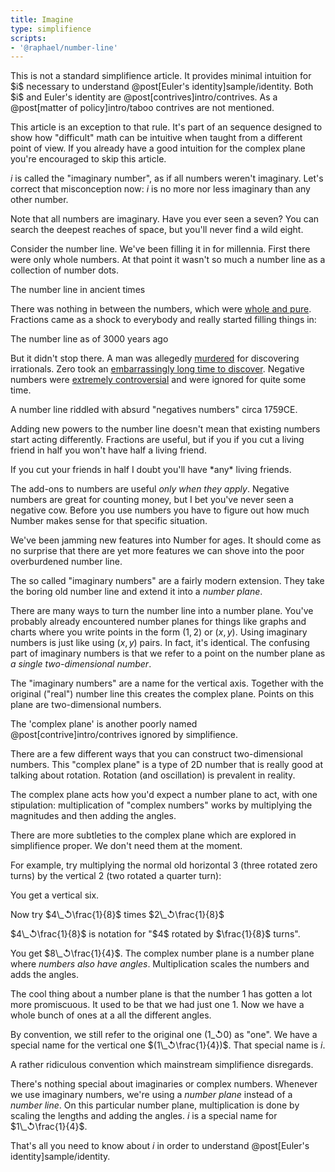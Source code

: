 ```yaml
---
title: Imagine
type: simplifience
scripts:
- '@raphael/number-line'
---
```


<div class="caution" markdown="block">
This is not a standard simplifience article. It provides minimal intuition for $i$ necessary to understand @post[Euler's identity]sample/identity. Both $i$ and Euler's identity are @post[contrives]intro/contrives. As a @post[matter of policy]intro/taboo contrives are not mentioned.

This article is an exception to that rule. It's part of an sequence designed to show how "difficult" math can be intuitive when taught from a different point of view. If you already have a good intuition for the complex plane you're encouraged to skip this article.
</div>

$i$ is called the "imaginary number", as if all numbers weren't imaginary. Let's correct that misconception now: $i$ is no more <span class="info" markdown="inline">nor less</span> imaginary than any other number.

<aside class="info" markdown="block">
Note that all numbers are imaginary. Have you ever seen a seven? You can search the deepest reaches of space, but you'll never find a wild eight.
</aside>

Consider the number line. We've been filling it in for millennia. First there were only whole numbers. At that point it wasn't so much a number line as a collection of number dots.

<div class="number-line"></div>
<aside class="info" markdown="block">
The number line in ancient times
</aside>



There was nothing in between the numbers, which were [whole and pure](http://www.youtube.com/watch?v=X1E7I7_r3Cw). Fractions came as a shock to everybody and really started filling things in:

<div class="natural-line"></div>
<aside class="info" markdown="block">
The number line as of 3000 years ago
</aside>

But it didn't stop there. A man was allegedly [murdered](http://en.wikipedia.org/wiki/Hippasus) for discovering irrationals. Zero took an [embarrassingly long time to discover](http://yaleglobal.yale.edu/about/zero.jsp). Negative numbers were [extremely controversial](http://en.wikipedia.org/wiki/Negative_number#History) and were ignored for quite some time.

<div class="number-line"></div>
<aside class="info" markdown="block">
A number line riddled with absurd "negatives numbers" circa 1759CE.
</aside>

Adding new powers to the number line doesn't mean that existing numbers start acting differently. Fractions are useful, but if you if you cut a living friend in half you won't have <span class="info" markdown="inline">half a living friend</span>.

<aside class="info" markdown="block">
If you cut your friends in half I doubt you'll have *any* living friends.
</aside>

The add-ons to numbers are useful *only when they apply*. Negative numbers are great for counting money, but I bet you've never seen a negative cow. Before you use numbers you have to figure out how much Number makes sense for that specific situation.

We've been jamming new features into Number for ages. It should come as no surprise that there are yet more features we can shove into the poor overburdened number line.

The so called "imaginary numbers" are a fairly modern extension. They take the boring old number line and extend it into a *number plane*.

<!--TODO: number plane.-->

There are many ways to turn the number line into a number plane. You've probably already encountered number planes for things like graphs and charts where you write points in the form $(1, 2)$ or $(x, y)$. Using imaginary numbers is just like using $(x, y)$ pairs. In fact, it's identical. The confusing part of imaginary numbers is that we refer to a point on the number plane as *a single two-dimensional number*.

<!--TODO: cartesian plane-->

The "imaginary numbers" are a name for the vertical axis. Together with the original ("real") number line this creates the <span class="info" markdown="inline">complex plane</span>. Points on this plane are two-dimensional numbers.

<aside class="info" markdown="block">
The 'complex plane' is another poorly named @post[contrive]intro/contrives ignored by simplifience.
</aside>

There are a few different ways that you can construct two-dimensional numbers. This "complex plane" is a type of 2D number that is really good at talking about rotation. Rotation (and oscillation) is prevalent in reality.

The complex plane acts how you'd expect a number plane to act, with <span class="info" markdown="inline">one stipulation</span>: multiplication of "complex numbers" works by multiplying the magnitudes and then adding the angles.

<aside class="info" markdown="block">
There are more subtleties to the complex plane which are explored in simplifience proper. We don't need them at the moment.
</aside>

For example, try multiplying the normal old horizontal $3$ (three rotated zero turns) by the vertical $2$ (two rotated a quarter turn):

<!--TODO: 3 * 2-->

You get a vertical six.

Now try <span class="info" markdown="inline">$4\_↺\frac{1}{8}$</span> times $2\_↺\frac{1}{8}$

<aside class="info" markdown="block">
$4\_↺\frac{1}{8}$ is notation for "$4$ rotated by $\frac{1}{8}$ turns".
</aside>

<!--TODO: 4 * 2 -->

You get $8\_↺\frac{1}{4}$. The complex number plane is a number plane where *numbers also have angles*. Multiplication scales the numbers and adds the angles.

The cool thing about a number plane is that the number $1$ has gotten a lot more promiscuous. It used to be that we had just one $1$. Now we have a whole bunch of ones at a all the different angles.

<!--TODO: Unit circle-->

By <span class="info" markdown="inline">convention</span>, we still refer to the original one $(1\_↺0)$ as "one". We have a special name for the vertical one $(1\_↺\frac{1}{4})$. That special name is $i$.

<aside class="info" markdown="block">
A rather ridiculous convention which mainstream simplifience disregards.
</aside>



There's nothing special about imaginaries or complex numbers. Whenever we use imaginary numbers, we're using a *number plane* instead of a *number line*. On this particular number plane, multiplication is done by scaling the lengths and adding the angles. $i$ is a special name for $1\_↺\frac{1}{4}$.

That's all you need to know about $i$ in order to understand @post[Euler's identity]sample/identity.
